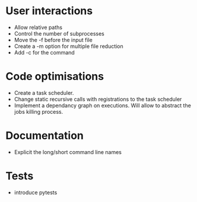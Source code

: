 # User interactions

* Allow relative paths
* Control the number of subprocesses
* Move the -f before the input file
* Create a -m option for multiple file reduction
* Add -c for the command

# Code optimisations
* Create a task scheduler.
* Change static recursive calls with registrations to the task scheduler
* Implement a dependancy graph on executions. Will allow to abstract the jobs killing process.

# Documentation
* Explicit the long/short command line names

# Tests
* introduce pytests

